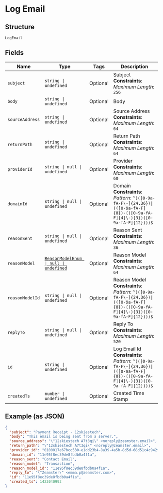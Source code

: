 
# Log Email

## Structure

`LogEmail`

## Fields

| Name | Type | Tags | Description |
|  --- | --- | --- | --- |
| `subject` | `string \| undefined` | Optional | Subject<br>**Constraints**: *Maximum Length*: `256` |
| `body` | `string \| undefined` | Optional | Body |
| `sourceAddress` | `string \| undefined` | Optional | Source Address<br>**Constraints**: *Maximum Length*: `64` |
| `returnPath` | `string \| undefined` | Optional | Return Path<br>**Constraints**: *Maximum Length*: `64` |
| `providerId` | `string \| null \| undefined` | Optional | Provider<br>**Constraints**: *Maximum Length*: `60` |
| `domainId` | `string \| null \| undefined` | Optional | Domain<br>**Constraints**: *Pattern*: `^(([0-9a-fA-F\-]{24,36})\|(([0-9a-fA-F]{8})-(([0-9a-fA-F]{4}\-){3})([0-9a-fA-F]{12})))$` |
| `reasonSent` | `string \| null \| undefined` | Optional | Reason Sent<br>**Constraints**: *Maximum Length*: `36` |
| `reasonModel` | [`ReasonModelEnum \| null \| undefined`](../../doc/models/reason-model-enum.md) | Optional | Reason Model<br>**Constraints**: *Maximum Length*: `64` |
| `reasonModelId` | `string \| null \| undefined` | Optional | Reason Model<br>**Constraints**: *Pattern*: `^(([0-9a-fA-F\-]{24,36})\|(([0-9a-fA-F]{8})-(([0-9a-fA-F]{4}\-){3})([0-9a-fA-F]{12})))$` |
| `replyTo` | `string \| null \| undefined` | Optional | Reply To<br>**Constraints**: *Maximum Length*: `520` |
| `id` | `string \| undefined` | Optional | Log Email Id<br>**Constraints**: *Pattern*: `^(([0-9a-fA-F\-]{24,36})\|(([0-9a-fA-F]{8})-(([0-9a-fA-F]{4}\-){3})([0-9a-fA-F]{12})))$` |
| `createdTs` | `number \| undefined` | Optional | Created Time Stamp |

## Example (as JSON)

```json
{
  "subject": "Payment Receipt - 12skiestech",
  "body": "This email is being sent from a server.",
  "source_address": "\"12skiestech A7t3qi\" <noreply@zeamster.email>",
  "return_path": "\"12skiestech A7t3qi\" <noreply@zeamster.email>",
  "provider_id": "0100017e67bcc530-e1dd23b4-8a39-4a5b-8d5d-68d51c4c942f-000000",
  "domain_id": "11e95f8ec39de8fbdb0a4f1a",
  "reason_sent": "Contact Email",
  "reason_model": "Transaction",
  "reason_model_id": "11e95f8ec39de8fbdb0a4f1a",
  "reply_to": "\"Zeamster\" <emma.p@zeamster.com>",
  "id": "11e95f8ec39de8fbdb0a4f1a",
  "created_ts": 1422040992
}
```

